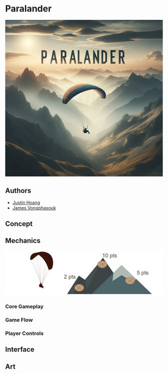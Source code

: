 # Paralander

<!-- 
  Silent Hill 2 Design Document
  https://drive.google.com/file/d/1nxvdXasP-HsRCt62cHK3wF_pIrJpYx5T/view  
-->

![Cover Art](images/cover_art.png)

## Authors

- [Justin Hoang](justinhoang@mines.edu)
- [James Vongphasouk](jvongphasouk@mines.edu)

## Concept

## Mechanics

![Game Mechanics](images/concept_art.png)

### Core Gameplay

### Game Flow

### Player Controls

## Interface

## Art
